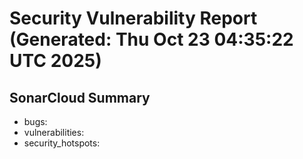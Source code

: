 # Security Vulnerability Report (Generated: Thu Oct 23 04:35:22 UTC 2025)


## SonarCloud Summary
* bugs: 
* vulnerabilities: 
* security_hotspots: 
